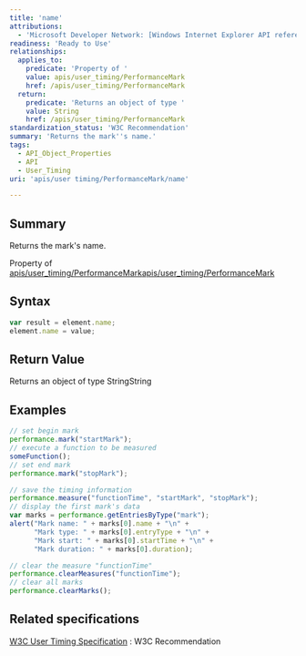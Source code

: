 ```yaml
---
title: 'name'
attributions:
  - 'Microsoft Developer Network: [Windows Internet Explorer API reference Article](http://msdn.microsoft.com/en-us/library/ie/hh828809%28v=vs.85%29.aspx)'
readiness: 'Ready to Use'
relationships:
  applies_to:
    predicate: 'Property of '
    value: apis/user_timing/PerformanceMark
    href: /apis/user_timing/PerformanceMark
  return:
    predicate: 'Returns an object of type '
    value: String
    href: /apis/user_timing/PerformanceMark
standardization_status: 'W3C Recommendation'
summary: 'Returns the mark''s name.'
tags:
  - API_Object_Properties
  - API
  - User_Timing
uri: 'apis/user timing/PerformanceMark/name'

---
```

## Summary

Returns the mark's name.

Property of [apis/user\_timing/PerformanceMark](/apis/user_timing/PerformanceMark)[apis/user\_timing/PerformanceMark](/apis/user_timing/PerformanceMark)

## Syntax

``` js
var result = element.name;
element.name = value;
```

## Return Value

Returns an object of type StringString

## Examples

``` js
// set begin mark
performance.mark("startMark");
// execute a function to be measured
someFunction();
// set end mark
performance.mark("stopMark");

// save the timing information
performance.measure("functionTime", "startMark", "stopMark");
// display the first mark's data
var marks = performance.getEntriesByType("mark");
alert("Mark name: " + marks[0].name + "\n" +
      "Mark type: " + marks[0].entryType + "\n" +
      "Mark start: " + marks[0].startTime + "\n" +
      "Mark duration: " + marks[0].duration);

// clear the measure "functionTime"
performance.clearMeasures("functionTime");
// clear all marks
performance.clearMarks();
```

## Related specifications

[W3C User Timing Specification](http://www.w3.org/TR/user-timing/)
:   W3C Recommendation
